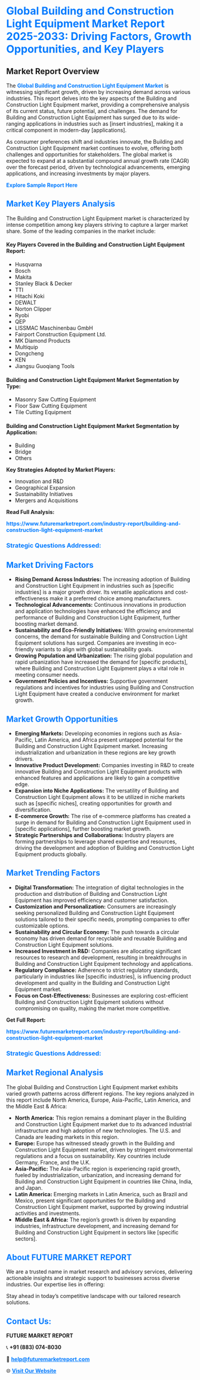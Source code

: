 <h1 style="color: #007BFF;">Global Building and Construction Light Equipment Market Report 2025-2033: Driving Factors, Growth Opportunities, and Key Players</h1>

<section id="overview">
<h2>Market Report Overview</h2>
<p>The <a href="https://www.futuremarketreport.com/industry-report/building-and-construction-light-equipment-market" style="color: #007BFF; text-decoration: none;"><strong>Global Building and Construction Light Equipment Market</strong></a> is witnessing significant growth, driven by increasing demand across various industries. This report delves into the key aspects of the Building and Construction Light Equipment market, providing a comprehensive analysis of its current status, future potential, and challenges. The demand for Building and Construction Light Equipment has surged due to its wide-ranging applications in industries such as [insert industries], making it a critical component in modern-day [applications].</p>
<p>As consumer preferences shift and industries innovate, the Building and Construction Light Equipment market continues to evolve, offering both challenges and opportunities for stakeholders. The global market is expected to expand at a substantial compound annual growth rate (CAGR) over the forecast period, driven by technological advancements, emerging applications, and increasing investments by major players.</p>
</section>

<section id="overview">
<p><a href="https://www.futuremarketreport.com/request-sample/reportId=103546" style="color: #007BFF; text-decoration: none;"><strong>Explore Sample Report Here</strong></a></p>
</section>

<section id="key-players">
<h2 style="color: #007BFF;">Market Key Players Analysis</h2>
<p>The Building and Construction Light Equipment market is characterized by intense competition among key players striving to capture a larger market share. Some of the leading companies in the market include:</p>
<h4>Key Players Covered in the Building and Construction Light Equipment Report:</h4>
<ul><li>Husqvarna</li><li>Bosch</li><li>Makita</li><li>Stanley Black &amp; Decker</li><li>TTI</li><li>Hitachi Koki</li><li>DEWALT</li><li>Norton Clipper</li><li>Ryobi</li><li>QEP</li><li>LISSMAC Maschinenbau GmbH</li><li>Fairport Construction Equipment Ltd.</li><li>MK Diamond Products</li><li>Multiquip</li><li>Dongcheng</li><li>KEN</li><li>Jiangsu Guoqiang Tools</li></ul>
<h4>Building and Construction Light Equipment Market Segmentation by Type:</h4>
<ul><li>Masonry Saw Cutting Equipment</li><li>Floor Saw Cutting Equipment</li><li>Tile Cutting Equipment</li></ul>

<h4>Building and Construction Light Equipment Market Segmentation by Application:</h4>
<ul><li>Building</li><li>Bridge</li><li>Others</li></ul>
<p><strong>Key Strategies Adopted by Market Players:</strong></p>
<ul>
<li>Innovation and R&D</li>
<li>Geographical Expansion</li>
<li>Sustainability Initiatives</li>
<li>Mergers and Acquisitions</li>
</ul>
</section>

<section>
<p><strong>Read Full Analysis: </strong></p><a href="https://www.futuremarketreport.com/industry-report/building-and-construction-light-equipment-market" style="color: #007BFF; text-decoration: none;"><strong>https://www.futuremarketreport.com/industry-report/building-and-construction-light-equipment-market</strong></a>
<h3 style="color: #007BFF;">Strategic Questions Addressed:</h3>
</section>

<section id="driving-factors">
<h2 style="color: #007BFF;">Market Driving Factors</h2>
<ul>
<li><strong>Rising Demand Across Industries:</strong> The increasing adoption of Building and Construction Light Equipment in industries such as [specific industries] is a major growth driver. Its versatile applications and cost-effectiveness make it a preferred choice among manufacturers.</li>
<li><strong>Technological Advancements:</strong> Continuous innovations in production and application technologies have enhanced the efficiency and performance of Building and Construction Light Equipment, further boosting market demand.</li>
<li><strong>Sustainability and Eco-Friendly Initiatives:</strong> With growing environmental concerns, the demand for sustainable Building and Construction Light Equipment solutions has surged. Companies are investing in eco-friendly variants to align with global sustainability goals.</li>
<li><strong>Growing Population and Urbanization:</strong> The rising global population and rapid urbanization have increased the demand for [specific products], where Building and Construction Light Equipment plays a vital role in meeting consumer needs.</li>
<li><strong>Government Policies and Incentives:</strong> Supportive government regulations and incentives for industries using Building and Construction Light Equipment have created a conducive environment for market growth.</li>
</ul>
</section>

<section id="growth-opportunities">
<h2 style="color: #007BFF;">Market Growth Opportunities</h2>
<ul>
<li><strong>Emerging Markets:</strong> Developing economies in regions such as Asia-Pacific, Latin America, and Africa present untapped potential for the Building and Construction Light Equipment market. Increasing industrialization and urbanization in these regions are key growth drivers.</li>
<li><strong>Innovative Product Development:</strong> Companies investing in R&D to create innovative Building and Construction Light Equipment products with enhanced features and applications are likely to gain a competitive edge.</li>
<li><strong>Expansion into Niche Applications:</strong> The versatility of Building and Construction Light Equipment allows it to be utilized in niche markets such as [specific niches], creating opportunities for growth and diversification.</li>
<li><strong>E-commerce Growth:</strong> The rise of e-commerce platforms has created a surge in demand for Building and Construction Light Equipment used in [specific applications], further boosting market growth.</li>
<li><strong>Strategic Partnerships and Collaborations:</strong> Industry players are forming partnerships to leverage shared expertise and resources, driving the development and adoption of Building and Construction Light Equipment products globally.</li>
</ul>
</section>

<section id="trending-factors">
<h2 style="color: #007BFF;">Market Trending Factors</h2>
<ul>
<li><strong>Digital Transformation:</strong> The integration of digital technologies in the production and distribution of Building and Construction Light Equipment has improved efficiency and customer satisfaction.</li>
<li><strong>Customization and Personalization:</strong> Consumers are increasingly seeking personalized Building and Construction Light Equipment solutions tailored to their specific needs, prompting companies to offer customizable options.</li>
<li><strong>Sustainability and Circular Economy:</strong> The push towards a circular economy has driven demand for recyclable and reusable Building and Construction Light Equipment solutions.</li>
<li><strong>Increased Investment in R&D:</strong> Companies are allocating significant resources to research and development, resulting in breakthroughs in Building and Construction Light Equipment technology and applications.</li>
<li><strong>Regulatory Compliance:</strong> Adherence to strict regulatory standards, particularly in industries like [specific industries], is influencing product development and quality in the Building and Construction Light Equipment market.</li>
<li><strong>Focus on Cost-Effectiveness:</strong> Businesses are exploring cost-efficient Building and Construction Light Equipment solutions without compromising on quality, making the market more competitive.</li>
</ul>
</section>

<section>
<p><strong>Get Full Report: </strong></p><a href="https://www.futuremarketreport.com/industry-report/building-and-construction-light-equipment-market" style="color: #007BFF; text-decoration: none;"><strong>https://www.futuremarketreport.com/industry-report/building-and-construction-light-equipment-market</strong></a>
<h3 style="color: #007BFF;">Strategic Questions Addressed:</h3>
</section>


<section id="regional-analysis">
<h2 style="color: #007BFF;">Market Regional Analysis</h2>
<p>The global Building and Construction Light Equipment market exhibits varied growth patterns across different regions. The key regions analyzed in this report include North America, Europe, Asia-Pacific, Latin America, and the Middle East & Africa:</p>
<ul>
<li><strong>North America:</strong> This region remains a dominant player in the Building and Construction Light Equipment market due to its advanced industrial infrastructure and high adoption of new technologies. The U.S. and Canada are leading markets in this region.</li>
<li><strong>Europe:</strong> Europe has witnessed steady growth in the Building and Construction Light Equipment market, driven by stringent environmental regulations and a focus on sustainability. Key countries include Germany, France, and the U.K.</li>
<li><strong>Asia-Pacific:</strong> The Asia-Pacific region is experiencing rapid growth, fueled by industrialization, urbanization, and increasing demand for Building and Construction Light Equipment in countries like China, India, and Japan.</li>
<li><strong>Latin America:</strong> Emerging markets in Latin America, such as Brazil and Mexico, present significant opportunities for the Building and Construction Light Equipment market, supported by growing industrial activities and investments.</li>
<li><strong>Middle East & Africa:</strong> The region’s growth is driven by expanding industries, infrastructure development, and increasing demand for Building and Construction Light Equipment in sectors like [specific sectors].</li>
</ul>
</section>

<footer>
<h2 style="color: #007BFF;">About FUTURE MARKET REPORT</h2>
<p>We are a trusted name in market research and advisory services, delivering actionable insights and strategic support to businesses across diverse industries. Our expertise lies in offering:</p>

<p>Stay ahead in today’s competitive landscape with our tailored research solutions.</p>

<h2 style="color: #007BFF;">Contact Us:</h2>
<p><strong>FUTURE MARKET REPORT</strong></p>
<p>📞 <strong>+91 (883) 074-8030</strong></p>
<p>📧 <strong><a href="mailto:help@futuremarketreport.com" style="color: #007BFF;">help@futuremarketreport.com</a></strong></p>
<p>🌐 <strong><a href="https://www.futuremarketreport.com/" style="color: #007BFF;">Visit Our Website</a></strong></p>
</footer>